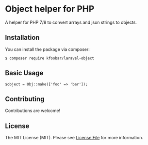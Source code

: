 # Object helper for PHP

A helper for PHP 7/8 to convert arrays and json strings to objects.

## Installation

You can install the package via composer:

```
$ composer require kfoobar/laravel-object
```

## Basic Usage

```
$object = Obj::make(['foo' => 'bar']);
```

## Contributing

Contributions are welcome!

## License

The MIT License (MIT). Please see [License File](LICENSE) for more information.
